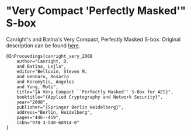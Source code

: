 # "Very Compact 'Perfectly Masked'" S-box

Canright's and Batina's Very Compact, Perfectly Masked S-box. Original description can be found [here](https://faculty.nps.edu/drcanrig/pub/sboxmaskcorr.txt).

```
@InProceedings{canright_very_2008
    author="Canright, D.
    and Batina, Lejla",
    editor="Bellovin, Steven M.
    and Gennaro, Rosario
    and Keromytis, Angelos
    and Yung, Moti",
    title="{A Very Compact ``Perfectly Masked'' S-Box for AES}",
    booktitle="{Applied Cryptography and Network Security}",
    year="2008",
    publisher="{Springer Berlin Heidelberg}",
    address="Berlin, Heidelberg",
    pages="446--459",
    isbn="978-3-540-68914-0"
}
```